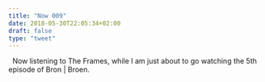 ```yaml
---
title: "Now 009"
date: 2018-05-30T22:05:34+02:00
draft: false
type: "tweet"
---
```

<a href="https://itunes.apple.com/fr/album/the-cost/262481795" type="application/rss+xml" class="iconfont icon-music" title="rss"></a> &nbsp; Now listening to The Frames, while I am just about to go watching the 5th episode of Bron | Broen.
